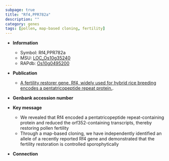 ```yaml
---
subpage: true
title: "Rf4,PPR782a"
description: ""
category: genes
tags: [pollen, map-based cloning, fertility]
---
```


* **Information**  
    + Symbol: Rf4,PPR782a  
    + MSU: [LOC_Os10g35240](http://rice.plantbiology.msu.edu/cgi-bin/ORF_infopage.cgi?orf=LOC_Os10g35240)  
    + RAPdb: [Os10g0495200](http://rapdb.dna.affrc.go.jp/viewer/gbrowse_details/irgsp1?name=Os10g0495200)  

* **Publication**  
    + [A fertility restorer gene, Rf4, widely used for hybrid rice breeding encodes a pentatricopeptide repeat protein.](N+Y).

* **Genbank accession number**  

* **Key message**  
    + We revealed that Rf4 encoded a pentatricopeptide repeat-containing protein and reduced the orf352-containing transcripts, thereby restoring pollen fertility
    + Through a map-based cloning, we have independently identified an allele of a recently reported Rf4 gene and demonstrated that the fertility restoration is controlled sporophytically

* **Connection**  



